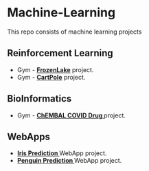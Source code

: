 # Machine-Learning

This repo consists of machine learning projects 

## Reinforcement Learning
  <ul>
      <li>Gym - <a href='https://github.com/Anonymous7code/Machine-Learning/blob/master/Reinforcement%20Learning/frozenlake.py'><b>FrozenLake</b></a> project.</li>
      <li>Gym - <a href='https://github.com/Anonymous7code/Machine-Learning/blob/master/Reinforcement%20Learning/cartpole.py'><b>CartPole</b></a> project.</li>
  </ul>

## BioInformatics
<ul>
      <li>Gym - <a href='https://github.com/Anonymous7code/Machine-Learning/tree/master/BioInformatics/ChEMBAL%20Covid%20Drug'><b>ChEMBAL COVID Drug </b></a> project.</li>
</ul>

## WebApps
<ul>
      <li><a href='https://github.com/Anonymous7code/Machine-Learning/tree/master/WebApps/Iris'><b>Iris Prediction </b></a> WebApp project.</li>
      <li><a href='https://github.com/Anonymous7code/Machine-Learning/tree/master/WebApps/Penguin'><b>Penguin Prediction </b></a> WebApp project.</li>
</ul>